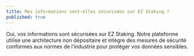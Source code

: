 ```yaml
---
title: Mes informations sont-elles sécurisées sur EZ Staking ?
published: true
---
```


Oui, vos informations sont sécurisées sur EZ Staking. Notre plateforme utilise une architecture non dépositaire et intègre des mesures de sécurité conformes aux normes de l’industrie pour protéger vos données sensibles.
